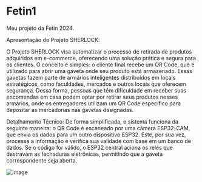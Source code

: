 # Fetin1
Meu projeto da Fetin 2024. 

Apresentação do Projeto SHERLOCK:

O Projeto SHERLOCK visa automatizar o processo de retirada de produtos adquiridos em e-commerce, oferecendo uma solução prática e segura para os clientes. O conceito é simples: o cliente final recebe um QR Code, que é utilizado para abrir uma gaveta onde seu produto está armazenado. Essas gavetas fazem parte de armários inteligentes distribuídos em locais estratégicos, como faculdades, mercados e outros locais que oferecem segurança. Dessa forma, pessoas que têm dificuldade em receber suas encomendas em casa podem optar por retirar seus produtos nesses armários, onde os entregadores utilizam um QR Code específico para depositar as mercadorias nas gavetas designadas.

Detalhamento Técnico:
De forma simplificada, o sistema funciona da seguinte maneira: o QR Code é escaneado por uma câmera ESP32-CAM, que envia os dados para um outro dispositivo ESP32. Este, por sua vez, processa a informação e verifica sua validade com base em um banco de dados. Se o código for válido, o ESP32 central aciona os relés que destravam as fechaduras eletrônicas, permitindo que a gaveta correspondente seja aberta.

![image](https://github.com/user-attachments/assets/376c87d5-02d1-49ef-b004-cbfe3c4e4abf)

